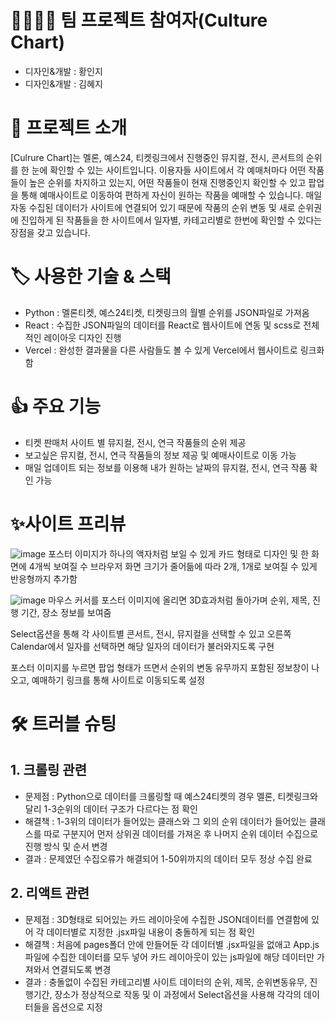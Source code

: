 # 👨‍👩‍👧‍👦 팀 프로젝트 참여자(Culture Chart)
- 디자인&개발 : 황인지
-  디자인&개발 : 김혜지

# 📑 프로젝트 소개
[Culrure Chart]는 멜론, 예스24, 티켓링크에서 진행중인 뮤지컬, 전시, 콘서트의 순위를 한 눈에 확인할 수 있는 사이트입니다. 이용자들 사이트에서 각 예매처마다 어떤 작품들이 높은 순위를 차지하고 있는지, 어떤 작품들이 현재 진행중인지 확인할 수 있고 팝업을 통해 예매사이트로 이동하여 편하게 자신이 원하는 작품을 예매할 수 있습니다. 매일 자동 수집된 데이터가 사이트에 연결되어 있기 때문에 작품의 순위 변동 및 새로 순위권에 진입하게 된 작품들을 한 사이트에서 일자별, 카테고리별로 한번에 확인할 수 있다는 장점을 갖고 있습니다.

# 🏷️ 사용한 기술 & 스택
- Python : 멜론티켓, 예스24티켓, 티켓링크의 월별 순위를 JSON파일로 가져옴
- React : 수집한 JSON파일의 데이터를 React로 웹사이트에 연동 및 scss로 전체적인 레이아웃 디자인 진행
- Vercel : 완성한 결과물을 다른 사람들도 볼 수 있게 Vercel에서 웹사이트로 링크화함

# 👍 주요 기능
- 티켓 판매처 사이트 별 뮤지컬, 전시, 연극 작품들의 순위 제공
- 보고싶은 뮤지컬, 전시, 연극 작품들의 정보 제공 및 예매사이트로 이동 가능
- 매일 업데이트 되는 정보를 이용해 내가 원하는 날짜의 뮤지컬, 전시, 연극 작품 확인 가능

# ✨사이트 프리뷰
![image](https://github.com/Hyeji1364/culturechart-api/assets/161557112/c5640d9f-535c-4e48-8019-6d2f123ae05b)
포스터 이미지가 하나의 액자처럼 보일 수 있게 카드 형태로 디자인 및 한 화면에 4개씩 보여질 수 브라우저 화면 크기가 줄어듦에 따라 2개, 1개로 보여질 수 있게 반응형까지 추가함


![image](https://github.com/Hyeji1364/culturechart-api/assets/161557112/6c7d4f53-afc9-429e-896e-81c6205cc9cd)
마우스 커서를 포스터 이미지에 올리면 3D효과처럼 돌아가며 순위, 제목, 진행 기간, 장소 정보를 보여줌


Select옵션을 통해 각 사이트별 콘서트, 전시, 뮤지컬을 선택할 수 있고 오른쪽 Calendar에서 일자를 선택하면 해당 일자의 데이터가 불러와지도록 구현


포스터 이미지를 누르면 팝업 형태가 뜨면서 순위의 변동 유무까지 포함된 정보창이 나오고, 예매하기 링크를 통해 사이트로 이동되도록 설정

# 🛠️ 트러블 슈팅

## 1. 크롤링 관련
- 문제점 : Python으로 데이터를 크롤링할 때 예스24티켓의 경우 멜론, 티켓링크와 달리 1-3순위의 데이터 구조가 다르다는 점 확인
- 해결책 : 1-3위의 데이터가 들어있는 클래스와 그 외의 순위 데이터가 들어있는 클래스를 따로 구분지어 먼저 상위권 데이터를 가져온 후 나머지 순위 데이터 수집으로 진행 방식 및 순서 변경
- 결과 : 문제였던 수집오류가 해결되어 1-50위까지의 데이터 모두 정상 수집 완료

## 2. 리액트 관련
- 문제점 : 3D형태로 되어있는 카드 레이아웃에 수집한 JSON데이터를 연결함에 있어 각 데이터별로 지정한 .jsx파일 내용이 충돌하게 되는 점 확인
- 해결책 : 처음에 pages폴더 안에 만들어둔 각 데이터별 .jsx파일을 없애고 App.js파일에 수집한 데이터를 모두 넣어 카드 레이아웃이 있는 js파일에 해당 데이터만 가져와서 연결되도록 변경
- 결과 : 충돌없이 수집된 카테고리별 사이트 데이터의 순위, 제목, 순위변동유무, 진행기간, 장소가 정상적으로 작동 및 이 과정에서 Select옵션을 사용해 각각의 데이터들을 옵션으로 지정
